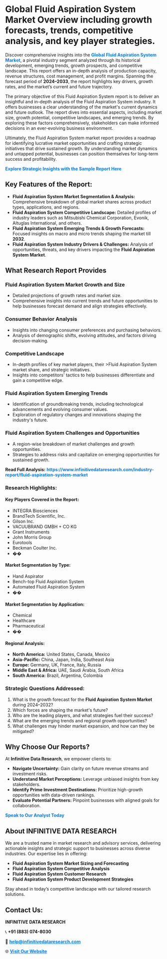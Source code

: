 <h1>Global Fluid Aspiration System Market Overview including growth forecasts, trends, competitive analysis, and key player strategies.</h1>
<p>
Discover comprehensive insights into the 
<a href="https://www.infinitivedataresearch.com/industry-report/fluid-aspiration-system-market" rel="dofollow" style="color: #007BFF; text-decoration: none;"><strong>Global Fluid Aspiration System Market</strong></a>, a pivotal industry segment analyzed through its historical development, emerging trends, growth prospects, and competitive landscape. This report offers an in-depth analysis of production capacity, revenue structures, cost management, and profit margins. Spanning the forecast period of <strong>2024–2033</strong>, the report highlights key drivers, growth rates, and the market’s current and future trajectory.
</p>
<p>
The primary objective of this Fluid Aspiration System report is to deliver an insightful and in-depth analysis of the Fluid Aspiration System industry. It offers businesses a clear understanding of the market's current dynamics and future outlook. The report dives into essential aspects, including market size, growth potential, competitive landscapes, and emerging trends. By exploring these factors comprehensively, stakeholders can make informed decisions in an ever-evolving business environment.
</p>
<p>
Ultimately, the Fluid Aspiration System market report provides a roadmap for identifying lucrative market opportunities and crafting strategic initiatives that drive sustained growth. By understanding market dynamics and untapped potential, businesses can position themselves for long-term success and profitability.
</p>
<p>
<a href="https://www.infinitivedataresearch.com/request-sample/reportId=109228" style="color: #007BFF; text-decoration: none;"><strong>Explore Strategic Insights with the Sample Report Here</strong></a>
</p>

<h2>Key Features of the Report:</h2>
<ul>
<li><strong>Fluid Aspiration System Market Segmentation & Analysis:</strong> Comprehensive breakdown of global market shares across product types, applications, and regions.</li>
<li><strong>Fluid Aspiration System Competitive Landscape:</strong> Detailed profiles of industry leaders such as Mitsubishi Chemical Corporation, Evonik, Altuglas International, and others.</li>
<li><strong>Fluid Aspiration System Emerging Trends & Growth Forecasts:</strong> Focused insights on macro and micro trends shaping the market till <strong>2032</strong>.</li>
<li><strong>Fluid Aspiration System Industry Drivers & Challenges:</strong> Analysis of opportunities, threats, and key drivers impacting the <strong>Fluid Aspiration System Market</strong>.</li>
</ul>

<h2>What Research Report Provides</h2>
<h3>Fluid Aspiration System Market Growth and Size</h3>
<ul>
<li>Detailed projections of growth rates and market size.</li>
<li>Comprehensive insights into current trends and future opportunities to help businesses forecast demand and align strategies effectively.</li>
</ul>

<h3>Consumer Behavior Analysis</h3>
<ul>
<li>Insights into changing consumer preferences and purchasing behaviors.</li>
<li>Analysis of demographic shifts, evolving attitudes, and factors driving decision-making.</li>
</ul>

<h3>Competitive Landscape</h3>
<ul>
<li>In-depth profiles of key market players, their >Fluid Aspiration System market share, and strategic initiatives.</li>
<li>Insights into competitors' tactics to help businesses differentiate and gain a competitive edge.</li>
</ul>

<h3>Fluid Aspiration System Emerging Trends</h3>
<ul>
<li>Identification of groundbreaking trends, including technological advancements and evolving consumer values.</li>
<li>Exploration of regulatory changes and innovations shaping the industry's future.</li>
</ul>

<h3>Fluid Aspiration System Challenges and Opportunities</h3>
<ul>
<li>A region-wise breakdown of market challenges and growth opportunities.</li>
<li>Strategies to address risks and capitalize on emerging opportunities for sustained growth.</li>
</ul>
<p><strong>Read Full Analysis:</strong> <a href="https://www.infinitivedataresearch.com/industry-report/fluid-aspiration-system-market" rel="dofollow" style="color: #007BFF; text-decoration: none;"><strong>https://www.infinitivedataresearch.com/industry-report/fluid-aspiration-system-market</strong></a></p>
<h3>Research Highlights:</h3>
<h4>Key Players Covered in the Report:</h4>
<ul><li>INTEGRA Biosciences</li><li>BrandTech Scientific, Inc.</li><li>Gilson Inc.</li><li>VACUUBRAND GMBH + CO KG</li><li>Grant Instruments</li><li>John Morris Group</li><li>Eurotools</li><li>Beckman Coulter Inc.</li><li>��</li></ul>
<h4>Market Segmentation by Type:</h4>
<ul><li>Hand Aspirator</li><li>Bench-top Fluid Aspiration System</li><li>Automated Fluid Aspiration System</li><li>��</li></ul>
<h4>Market Segmentation by Application:</h4>
<ul><li>Chemical</li><li>Healthcare</li><li>Pharmaceutical</li><li>��</li></ul>

<h4>Regional Analysis:</h4>
<ul>
<li><strong>North America:</strong> United States, Canada, Mexico</li>
<li><strong>Asia-Pacific:</strong> China, Japan, India, Southeast Asia</li>
<li><strong>Europe:</strong> Germany, UK, France, Italy, Russia</li>
<li><strong>Middle East & Africa:</strong> UAE, Saudi Arabia, South Africa</li>
<li><strong>South America:</strong> Brazil, Argentina, Colombia</li>
</ul>

<h3>Strategic Questions Addressed:</h3>
<ol>
<li>What is the growth forecast for the <strong>Fluid Aspiration System Market</strong> during 2024–2032?</li>
<li>Which forces are shaping the market's future?</li>
<li>Who are the leading players, and what strategies fuel their success?</li>
<li>What are the emerging trends and regional growth opportunities?</li>
<li>What challenges may hinder market expansion, and how can they be mitigated?</li>
</ol>

<h2>Why Choose Our Reports?</h2>
<p>At <strong>Infinitive Data Research</strong>, we empower clients to:</p>
<ul>
<li><strong>Navigate Uncertainty:</strong> Gain clarity on future revenue streams and investment risks.</li>
<li><strong>Understand Market Perceptions:</strong> Leverage unbiased insights from key stakeholders.</li>
<li><strong>Identify Prime Investment Destinations:</strong> Prioritize high-growth opportunities with data-driven rankings.</li>
<li><strong>Evaluate Potential Partners:</strong> Pinpoint businesses with aligned goals for collaboration.</li>
</ul>
<p><a href="https://www.infinitivedataresearch.com/industry-report/fluid-aspiration-system-market" rel="dofollow" style="color: #007BFF; text-decoration: none;"><strong>Speak to Our Analyst Today</strong></a></p>

<h2>About INFINITIVE DATA RESEARCH</h2>
<p>We are a trusted name in market research and advisory services, delivering actionable insights and strategic support to businesses across diverse industries. Our expertise lies in offering:</p>
<ul>
<li><strong>Fluid Aspiration System Market Sizing and Forecasting</strong></li>
<li><strong>Fluid Aspiration System Competitive Analysis</strong></li>
<li><strong>Fluid Aspiration System Customer Research</strong></li>
<li><strong>Fluid Aspiration System Product Development Strategies</strong></li>
</ul>
<p>Stay ahead in today’s competitive landscape with our tailored research solutions.</p>

<h2>Contact Us:</h2>
<p><strong>INFINITIVE DATA RESEARCH</strong></p>
<p>📞 <strong>+91 (883) 074-8030</strong></p>
<p>📧 <strong><a href="mailto:help@infinitivedataresearch.com" style="color: #007BFF;">help@infinitivedataresearch.com</a></strong></p>
<p>🌐 <strong><a href="https://www.infinitivedataresearch.com" rel="dofollow" style="color: #007BFF;">Visit Our Website</a></strong></p>